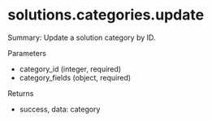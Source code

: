 # solutions.categories.update

Summary: Update a solution category by ID.

Parameters
- category_id (integer, required)
- category_fields (object, required)

Returns
- success, data: category
